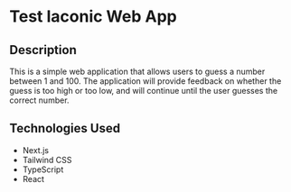 # Test laconic Web App

## Description

This is a simple web application that allows users to guess a number between 1 and 100. The application will provide feedback on whether the guess is too high or too low, and will continue until the user guesses the correct number.

## Technologies Used

- Next.js
- Tailwind CSS
- TypeScript
- React
